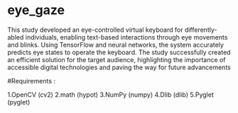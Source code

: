 # eye_gaze


This study developed an eye-controlled virtual keyboard for differently-abled individuals, enabling text-based interactions through eye movements and blinks. Using TensorFlow and neural networks, the system accurately predicts eye states to operate the keyboard. The study successfully created an efficient solution for the target audience, highlighting the importance of accessible digital technologies and paving the way for future advancements



#Requirements :

1.OpenCV (cv2)
2.math (hypot)
3.NumPy (numpy)
4.Dlib (dlib)
5.Pyglet (pyglet)
